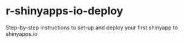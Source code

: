 # r-shinyapps-io-deploy
Step-by-step instructions to set-up and deploy your first shinyapp to shinyapps.io
